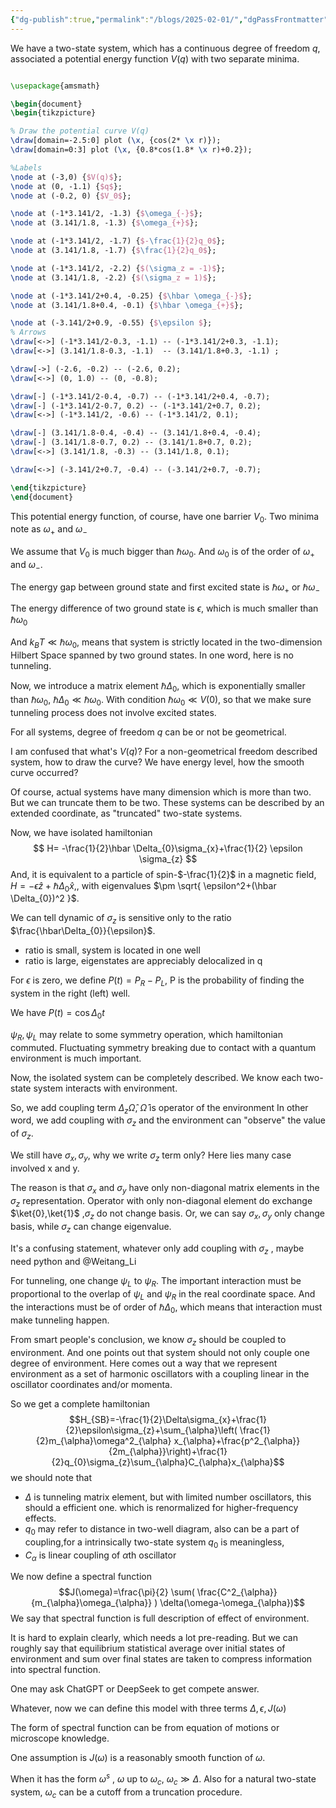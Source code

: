 ```yaml
---
{"dg-publish":true,"permalink":"/blogs/2025-02-01/","dgPassFrontmatter":true}
---
```



 We have a two-state system, which has a continuous degree of freedom $q$, associated a potential energy function $V(q)$  with two separate minima.
 
```tikz 

\usepackage{amsmath}

\begin{document}
\begin{tikzpicture}

% Draw the potential curve V(q)
\draw[domain=-2.5:0] plot (\x, {cos(2* \x r)}); 
\draw[domain=0:3] plot (\x, {0.8*cos(1.8* \x r)+0.2}); 

%Labels
\node at (-3,0) {$V(q)$}; 
\node at (0, -1.1) {$q$}; 
\node at (-0.2, 0) {$V_0$};

\node at (-1*3.141/2, -1.3) {$\omega_{-}$};
\node at (3.141/1.8, -1.3) {$\omega_{+}$};

\node at (-1*3.141/2, -1.7) {$-\frac{1}{2}q_0$};
\node at (3.141/1.8, -1.7) {$\frac{1}{2}q_0$};

\node at (-1*3.141/2, -2.2) {$(\sigma_z = -1)$};
\node at (3.141/1.8, -2.2) {$(\sigma_z = 1)$};

\node at (-1*3.141/2+0.4, -0.25) {$\hbar \omega_{-}$};
\node at (3.141/1.8+0.4, -0.1) {$\hbar \omega_{+}$};

\node at (-3.141/2+0.9, -0.55) {$\epsilon $};
% Arrows
\draw[<->] (-1*3.141/2-0.3, -1.1) -- (-1*3.141/2+0.3, -1.1);
\draw[<->] (3.141/1.8-0.3, -1.1)  -- (3.141/1.8+0.3, -1.1) ;

\draw[->] (-2.6, -0.2) -- (-2.6, 0.2);
\draw[<->] (0, 1.0) -- (0, -0.8);

\draw[-] (-1*3.141/2-0.4, -0.7) -- (-1*3.141/2+0.4, -0.7);
\draw[-] (-1*3.141/2-0.7, 0.2) -- (-1*3.141/2+0.7, 0.2);
\draw[<->] (-1*3.141/2, -0.6) -- (-1*3.141/2, 0.1);

\draw[-] (3.141/1.8-0.4, -0.4) -- (3.141/1.8+0.4, -0.4);
\draw[-] (3.141/1.8-0.7, 0.2) -- (3.141/1.8+0.7, 0.2);
\draw[<->] (3.141/1.8, -0.3) -- (3.141/1.8, 0.1);

\draw[<->] (-3.141/2+0.7, -0.4) -- (-3.141/2+0.7, -0.7);

\end{tikzpicture}
\end{document}


```
This potential energy function, of course, have one barrier $V_0$. Two minima note as $\omega_{+}$ and $\omega_{-}$ 

We assume that $V_{0}$ is much bigger than $\hbar\omega_{0}$. And $\omega_{0}$ is of the order of $\omega_{+}$ and $\omega_{-}$.

The energy gap between ground state and first excited state is $\hbar \omega_{+}$ or $\hbar \omega_{-}$

The energy difference of two ground state is $\epsilon$, which is much smaller than $\hbar \omega_{0}$

And $k_{B}T \ll \hbar \omega_{0}$,  means that system is strictly located in the two-dimension Hilbert Space spanned by two ground states. In one word, here is no tunneling.

Now, we introduce a matrix element $\hbar \Delta_{0}$, which is exponentially smaller than $\hbar \omega_{0}$, $\hbar \Delta_{0} \ll \hbar \omega_{0}$.
With condition $\hbar \omega_{0} \ll V(0)$, so that we make sure tunneling process does not involve excited states.


For all systems, degree of freedom $q$ can be or not be geometrical.

I am confused that what's $V(q)$?  For a non-geometrical freedom described system, how to draw the curve?  We have energy level, how the smooth curve occurred? 

Of course, actual systems have many dimension which is more than two. But we can truncate them to be two. These systems can be described by an extended coordinate, as "truncated" two-state systems.

Now, we have isolated hamiltonian  $$ H= -\frac{1}{2}\hbar \Delta_{0}\sigma_{x}+\frac{1}{2} \epsilon \sigma_{z} $$
And, it is equivalent to a particle of spin-$-\frac{1}{2}$ in a magnetic  field, $H=-\epsilon \hat{z} +\hbar \Delta_{0}\hat{x}$,, with eigenvalues $\pm \sqrt{ \epsilon^2+(\hbar \Delta_{0})^2 }$.

We can tell dynamic of $\sigma_{z}$ is sensitive only to the ratio $\frac{\hbar\Delta_{0}}{\epsilon}$.
-  ratio is small,  system is located in one well
- ratio is large, eigenstates are appreciably delocalized in q

For $\epsilon$ is zero, we define $P(t)=P_{R}-P_{L}$, P is the probability of finding the system in  the right (left) well. 

We have $P(t)=\cos \Delta_{0} t$

$\psi_{R}, \psi_{L}$ may relate to some symmetry operation, which hamiltonian commuted.
Fluctuating symmetry breaking due to contact with a quantum environment is much important.

Now, the isolated system can be completely described.  We know each two-state system interacts with environment.

So, we add coupling term $\Delta_{z} \hat{\Omega}$,  $\hat{\Omega}$ is operator of the environment In other word, we add coupling with $\sigma_{z}$ and the environment can "observe" the value of $\sigma_{z}$.

We still have $\sigma_{x},\sigma_{y}$, why we write  $\sigma_{z}$  term only? Here lies many case involved x and y.

The reason is that $\sigma_{x}$ and $\sigma_{y}$ have only non-diagonal matrix elements in the $\sigma_{z}$ representation. Operator with only non-diagonal element do exchange $\ket{0},\ket{1}$ ,$\sigma_{z}$ do not change basis. Or, we can say $\sigma_{x},\sigma_{y}$ only change basis, while $\sigma_{z}$ can change eigenvalue.

It's a confusing statement, whatever only add coupling with $\sigma_{z}$ , maybe need python and @Weitang_Li

For tunneling, one change $\psi_{L}$ to $\psi_{R}$. The important interaction must be proportional to the overlap of $\psi_{L}$ and $\psi_{R}$  in  the real coordinate space. And the interactions must be of order of $\hbar \Delta_{0}$, which means that interaction must make tunneling happen.


From smart people's conclusion, we know $\sigma_{z}$ should be coupled to environment. And one points out that system should not only couple one degree of environment. Here comes out a way that we represent environment as a set of harmonic oscillators with a coupling linear in the oscillator coordinates and/or momenta.

So we get a complete hamiltonian $$H_{SB}=-\frac{1}{2}\Delta\sigma_{x}+\frac{1}{2}\epsilon\sigma_{z}+\sum_{\alpha}\left( \frac{1}{2}m_{\alpha}\omega^2_{\alpha} x_{\alpha}+\frac{p^2_{\alpha}}{2m_{\alpha}}\right)+\frac{1}{2}q_{0}\sigma_{z}\sum_{\alpha}C_{\alpha}x_{\alpha}$$
we should note that 
- $\Delta$ is tunneling matrix element, but with limited number oscillators, this should a efficient one. which is renormalized for higher-frequency effects. 
- $q_{0}$ may refer to distance in two-well diagram,  also can be a part of coupling,for a intrinsically two-state system $q_{0}$ is meaningless,
- $C_{\alpha}$ is linear coupling of $\alpha$th oscillator

We now define a spectral function $$J(\omega)=\frac{\pi}{2} \sum( \frac{C^2_{\alpha}}{m_{\alpha}\omega_{\alpha}} ) \delta(\omega-\omega_{\alpha})$$
We say that spectral function is full description of effect of environment.

It is hard to explain clearly, which needs a lot pre-reading. But we can roughly say that equilibrium statistical average over initial states of environment and sum over final states are taken to compress information into spectral function.

One may ask ChatGPT or DeepSeek to get compete answer.

Whatever, now we can define this model with three terms $\Delta, \epsilon, J(\omega)$ 

The form of spectral function can be from equation of motions or microscope knowledge.

One assumption is $J(\omega)$ is a reasonably smooth function of $\omega$.

When it has the form $\omega^s$ , $\omega$ up to $\omega_{c}$, $\omega_{c} \gg\Delta$. Also for a natural two-state system, $\omega_{c}$ can be a cutoff from a truncation procedure.